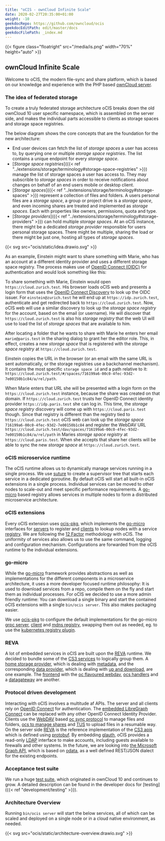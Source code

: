 ```yaml
---
title: "oCIS - ownCloud Infinite Scale"
date: 2020-02-27T20:35:00+01:00
weight: -10
geekdocRepo: https://github.com/owncloud/ocis
geekdocEditPath: edit/master/docs
geekdocFilePath: _index.md
---
```


{{< figure class="floatright" src="/media/is.png" width="70%" height="auto" >}}

## ownCloud Infinite Scale

Welcome to oCIS, the modern file-sync and share platform, which is based on our knowledge and experience with the PHP based [ownCloud server](https://owncloud.com/#server).

### The idea of federated storage

To create a truly federated storage architecture oCIS breaks down the old ownCloud 10 user specific namespace, which is assembled on the server side, and makes the individual parts accessible to clients as storage spaces and storage space registries.

The below diagram shows the core concepts that are the foundation for the new architecture:
- End user devices can fetch the list of *storage spaces* a user has access to, by querying one or multiple *storage space registries*. The list contains a unique endpoint for every *storage space*.
- [*Storage space registries*]({{< ref "../extensions/storage/terminology#storage-space-registries" >}}) manage the list of storage spaces a user has access to. They may subscrible to *storage spaces* in order to receive notifications about changes on behalf of an end users mobile or desktop client.
- [*Storage spaces*]({{< ref "../extensions/storage/terminology#storage-spaces" >}}) represent a collection of files and folders. A users personal files are a *storage space*, a group or project drive is a *storage space*, and even incoming shares are treated and implemented as *storage spaces*. Each with properties like owners, permissions, quota and type.
- [*Storage providers*]({{< ref "../extensions/storage/terminology#storage-providers" >}}) can hold multiple *storage spaces*. At an oCIS instance, there might be a dedicated *storage provider* responsible for users personal storage spaces. There might be multiple, sharing the load or there might be just one, hosting all types of *storage spaces*.

{{< svg src="ocis/static/idea.drawio.svg" >}}

As an example, Einstein might want to share something with Marie, who has an account at a different identity provider and uses a different storage space registry. The process makes use of [OpenID Connect (OIDC)](https://openid.net/specs/openid-connect-core-1_0.html) for authentication and would look something like this:

To share something with Marie, Einstein would open `https://cloud.zurich.test`. His browser loads oCIS web and presents a login form that uses the [OpenID Connect Discovery](https://openid.net/specs/openid-connect-discovery-1_0.html#EmailSyntax) to look up the OIDC issuer. For `einstein@zurich.test` he will end up at `https://idp.zurich.test`, authenticate and get redirected back to `https://cloud.zurich.test`. Now, oCIS web will use a similar discovery to look up the *storage space registry* for the account, based on the email (or username). He will discover that `https://cloud.zurich.test` is also his *storage registry* that the web UI will use to load the list of *storage spaces* that are available to him.

After locating a folder that he wants to share with Marie he enters her email `marie@paris.test` in the sharing dialog to grant her the editor role. This, in effect, creates a new *storage space* that is registered with the *storage space registry* at `https://cloud.zurich.test`.

Einstein copies the URL in the browser (or an email with the same URL is sent automatically, or the storage registries use a backchannel mechanism). It contains the most specific `storage space id` and a path relative to it: `https://cloud.zurich.test/#/spaces/716199a6-00c0-4fec-93d2-7e00150b1c84/a/rel/path`.

When Marie enters that URL she will be presented with a login form on the `https://cloud.zurich.test` instance, because the share was created on that domain. If `https://cloud.zurich.test` trusts her OpenID Connect identity provider `https://idp.paris.test` she can log in. This time, the *storage space registry* discovery will come up with `https://cloud.paris.test` though. Since that registry is different than the registry tied to `https://cloud.zurich.test` oCIS web can look up the *storage space* `716199a6-00c0-4fec-93d2-7e00150b1c84` and register the WebDAV URL `https://cloud.zurich.test/dav/spaces/716199a6-00c0-4fec-93d2-7e00150b1c84/a/rel/path` in Maries *storage space registry* at `https://cloud.paris.test`. When she accepts that share her clients will be able to sync the new *storage space* at `https://cloud.zurich.test`.

### oCIS microservice runtime

The oCIS runtime allows us to dynamically manage services running in a single process. We use [suture](https://github.com/thejerf/suture) to create a supervisor tree that starts each service in a dedicated goroutine. By default oCIS will start all built-in oCIS extensions in a single process. Individual services can be moved to other nodes to scale-out and meet specific performance requirements. A [go-micro](https://github.com/asim/go-micro/blob/master/registry/registry.go) based registry allows services in multiple nodes to form a distributed microservice architecture.

### oCIS extensions

Every oCIS extension uses [ocis-pkg](https://github.com/owncloud/ocis/tree/master/ocis-pkg), which implements the [go-micro](https://go-micro.dev/) interfaces for [servers](https://github.com/asim/go-micro/blob/v3.5.0/server/server.go#L17-L37) to register and [clients](https://github.com/asim/go-micro/blob/v3.5.0/client/client.go#L11-L23) to lookup nodes with a service [registry](https://github.com/asim/go-micro/blob/v3.5.0/registry/registry.go).
We are following the [12 Factor](https://12factor.net/) methodology with oCIS. The uniformity of services also allows us to use the same command, logging and configuration mechanism. Configurations are forwarded from the 
oCIS runtime to the individual extensions.


### go-micro

While the [go-micro](https://go-micro.dev/) framework provides abstractions as well as implementations for the different components in a microservice architecture, it uses a more developer focused runtime philosophy: It is used to download services from a repo, compile them on the fly and start them as individual processes. For oCIS we decided to use a more admin friendly runtime: You can download a single binary and start the contained oCIS extensions with a single `bin/ocis server`. This also makes packaging easier.

We use [ocis-pkg](https://github.com/owncloud/ocis/tree/master/ocis-pkg) to configure the default implementations for the go-micro [grpc server](https://github.com/asim/go-micro/tree/v3.5.0/plugins/server/grpc), [client](https://github.com/asim/go-micro/tree/v3.5.0/plugins/client/grpc) and [mdns registry](https://github.com/asim/go-micro/blob/v3.5.0/registry/mdns_registry.go), swapping them out as needed, eg. to use the [kubernetes registry plugin](https://github.com/asim/go-micro/tree/v3.5.0/plugins/registry/kubernetes).

### REVA
A lot of embedded services in oCIS are built upon the [REVA](https://reva.link/) runtime. We decided to bundle some of the [CS3 services](https://github.com/cs3org/cs3apis) to logically group them. A [home storage provider](https://github.com/owncloud/ocis/blob/v1.2.0/storage/pkg/command/storagehome.go#L93-L108), which is dealing with [metadata](https://cs3org.github.io/cs3apis/#cs3.storage.provider.v1beta1.ProviderAPI), and the corresponding [data provider](https://github.com/owncloud/ocis/blob/v1.2.0/storage/pkg/command/storagehome.go#L109-L123), which is dealing with [up and download](https://cs3org.github.io/cs3apis/#cs3.gateway.v1beta1.FileUploadProtocol), are one example. The [frontend](https://github.com/owncloud/ocis/blob/v1.2.0/storage/pkg/command/frontend.go) with the [oc flavoured webdav](https://github.com/owncloud/ocis/blob/v1.2.0/storage/pkg/command/frontend.go#L132-L138), [ocs handlers](https://github.com/owncloud/ocis/blob/v1.2.0/storage/pkg/command/frontend.go#L139-L148) and a [datagateway](https://github.com/owncloud/ocis/blob/v1.2.0/storage/pkg/command/frontend.go#L126-L131) are another.

### Protocol driven development
Interacting with oCIS involves a multitude af APIs. The server and all clients rely on [OpenID Connect](https://openid.net/connect/) for authentication. The [embedded LibreGraph Connect](https://github.com/owncloud/ocis/tree/master/idp) can be replaced with any other OpenID Connect Identity Provider. Clients use the [WebDAV](http://webdav.org/) based [oc sync protocol](https://github.com/cernbox/smashbox/blob/master/protocol/protocol.md) to manage files and folders, [ocs to manage shares](https://doc.owncloud.com/server/developer_manual/core/apis/ocs-share-api.html) and [TUS](https://tus.io/protocols/resumable-upload.html) to upload files in a resumable way. On the server side [REVA](https://reva.link/) is the reference implementation of the [CS3 apis](https://github.com/cs3org/cs3apis) which is defined using [protobuf](https://developers.google.com/protocol-buffers/). By embedding [glauth](https://github.com/glauth/glauth/), oCIS provides a read-only [LDAP](https://tools.ietf.org/html/rfc2849) interface to make accounts, including guests available to firewalls and other systems. In the future, we are looking into [the Microsoft Graph API](https://docs.microsoft.com/en-us/graph/api/overview?view=graph-rest-1.0), which is based on [odata](http://docs.oasis-open.org/odata/odata/v4.0/odata-v4.0-part1-protocol.html), as a well defined REST/JSON dialect for the existing endpoints.

### Acceptance test suite
We run a huge [test suite](https://github.com/owncloud/core/tree/master/tests), which originated in ownCloud 10 and continues to grow. A detailed description can be found in the developer docs for [testing]({{< ref "development/testing" >}}).

### Architecture Overview

Running `bin/ocis server` will start the below services, all of which can be scaled and deployed on a single node or in a cloud native environment, as needed.

{{< svg src="ocis/static/architecture-overview.drawio.svg" >}}
